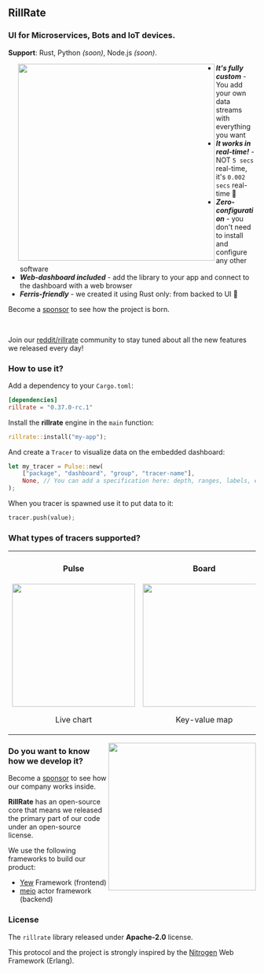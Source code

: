 ## RillRate

### UI for Microservices, Bots and IoT devices.

**Support**: Rust, Python _(soon)_, Node.js _(soon)_.

<img align="left" width="400px" style="margin-left: 20px;" src="https://rillrate.com/images/dashboard.png" />

- **_It's fully custom_** - You add your own data streams with everything you want
- **_It works in real-time!_** - NOT `5 secs` real-time, it's `0.002 secs` real-time 🚀
- **_Zero-configuration_** - you don't need to install and configure any other software
- **_Web-dashboard included_** - add the library to your app and connect to the dashboard with a web browser
- **_Ferris-friendly_** - we created it using Rust only: from backed to UI 🦀

Become a [sponsor][sponsor] to see how the project is born.

<br>

Join our [reddit/rillrate][reddit] community to stay tuned about all the new features we released every day!


### How to use it?

Add a dependency to your `Cargo.toml`:

```toml
[dependencies]
rillrate = "0.37.0-rc.1"
```

Install the **rillrate** engine in the `main` function:

```rust
rillrate::install("my-app");
```

And create a `Tracer` to visualize data on the embedded dashboard:

```rust
let my_tracer = Pulse::new(
    ["package", "dashboard", "group", "tracer-name"],
    None, // You can add a specification here: depth, ranges, labels, etc.
);
```

When you tracer is spawned use it to put data to it:

```rust
tracer.push(value);
```

### What types of tracers supported?

<!-- TODO: Add links to apis here -->
<table>
<tr>
    <td align="center">
        <h4>Pulse</h4>
        <img src="https://cdn.rillrate.com/github/rillrate/tracers/pulse.gif" width="250">
        <p>Live chart</p>
    </td>
    <td align="center">
        <h4>Board</h4>
        <img src="https://cdn.rillrate.com/github/rillrate/tracers/board.png" width="250">
        <p>Key-value map</p>
    </td>
    <td align="center">
        <h4>Coutner</h4>
        <img src="https://cdn.rillrate.com/github/rillrate/tracers/counter.png" width="250">
        <p>Incremental value</p>
    </td>
</tr>
</table>

<!--
#### Pulse

<table>
<tr>
<td><img src="https://media.giphy.com/media/aV6jDhD7p6KKZvvD1F/giphy.gif" width="300"></td>
<td>Real-time data. And long long long long long long long long long long long description.</td>
</tr>
</table>

#### Board

<table>
<tr>
<td><img src="https://cdn.rillrate.com/github/rillrate/tracers/board.png" width="300"></td>
<td>Real-time data. And long long long long long long long long long long long description.</td>
</tr>
</table>

<img src="" height="1px" width="100%" />
<br>
-->

<a href="https://github.com/sponsors/rillrate" target="_blank"><img align="right" width="300px" src="https://cdn.rillrate.com/github/heroic-toys/book-only.png" /></a>

### Do you want to know how we develop it?

Become a [sponsor][sponsor] to see how our company works inside.

**RillRate** has an open-source core that means we released the primary part of
our code under an open-source license.

We use the following frameworks to build our product:

- [Yew][yew] Framework (frontend)
- [meio][meio] actor framework (backend)

### License

The `rillrate` library released under **Apache-2.0** license.

This protocol and the project is strongly inspired by the [Nitrogen][nitrogen] Web Framework (Erlang).

[reddit]: https://www.reddit.com/r/rillrate/
[sponsor]: https://github.com/sponsors/rillrate
[nitrogen]: https://nitrogenproject.com/
[yew]: https://github.com/yewstack/yew
[meio]: https://github.com/rillrate/meio
